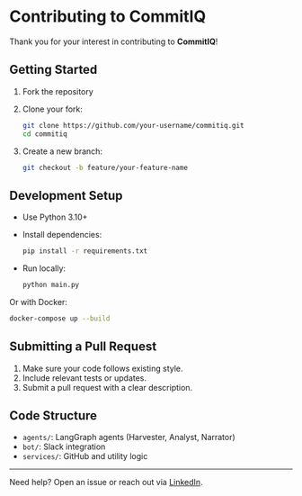 # Contributing to CommitIQ

Thank you for your interest in contributing to **CommitIQ**!

## Getting Started

1. Fork the repository
2. Clone your fork:
   ```bash
   git clone https://github.com/your-username/commitiq.git
   cd commitiq
   ```

3. Create a new branch:

   ```bash
   git checkout -b feature/your-feature-name
   ```

## Development Setup

* Use Python 3.10+

* Install dependencies:

  ```bash
  pip install -r requirements.txt
  ```

* Run locally:

  ```bash
  python main.py
  ```

Or with Docker:

```bash
docker-compose up --build
```


## Submitting a Pull Request

1. Make sure your code follows existing style.
2. Include relevant tests or updates.
3. Submit a pull request with a clear description.

## Code Structure

* `agents/`: LangGraph agents (Harvester, Analyst, Narrator)
* `bot/`: Slack integration
* `services/`: GitHub and utility logic

---

Need help? Open an issue or reach out via [LinkedIn](https://www.linkedin.com/in/rishabh108/).